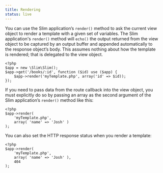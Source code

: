 ```yaml
---
title: Rendering
status: live
---
```


You can use the Slim application’s `render()` method to ask the current view object to render a template with a
given set of variables. The Slim application's `render()` method will `echo()` the output returned from the view
object to be captured by an output buffer and appended automatically to the response object’s body. This assumes
nothing about how the template is rendered; that is delegated to the view object.

    <?php
    $app = new \Slim\Slim();
    $app->get('/books/:id', function ($id) use ($app) {
        $app->render('myTemplate.php', array('id' => $id));
    });

If you need to pass data from the route callback into the view object, you must explicitly do so by passing an
array as the second argument of the Slim application’s `render()` method like this:

    <?php
    $app->render(
        'myTemplate.php',
        array( 'name' => 'Josh' )
    );

You can also set the HTTP response status when you render a template:

    <?php
    $app->render(
        'myTemplate.php',
        array( 'name' => 'Josh' ),
        404
    );
